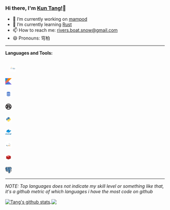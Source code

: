### Hi there, I'm [Kun Tang!](https://github.com/scientificCommunity)👋

- 🔭 I’m currently working on [mampod](https://github.com/scientificCommunity)
- 🌱 I’m currently learning [Rust](https://www.rust-lang.org/)
- 📫 How to reach me: [rivers.boat.snow@gmail.com](mailto:rivers.boat.snow@gmail.com)
- 😄 Pronouns: 穹柏
---

**Languages and Tools:**  

<code>
  <img height="20" src="https://raw.githubusercontent.com/github/explore/80688e429a7d4ef2fca1e82350fe8e3517d3494d/topics/java/java.png">
</code>
<code>
<img height="20" src="https://raw.githubusercontent.com/github/explore/80688e429a7d4ef2fca1e82350fe8e3517d3494d/topics/kotlin/kotlin.png">
</code>
<code>
<img height="20" src="https://raw.githubusercontent.com/github/explore/80688e429a7d4ef2fca1e82350fe8e3517d3494d/topics/sql/sql.png">
</code>
<code>
<img height="20" src="https://raw.githubusercontent.com/github/explore/5c058a388828bb5fde0bcafd4bc867b5bb3f26f3/topics/rust/rust.png">
  </code>
  <code>
<img height="20" src="https://raw.githubusercontent.com/github/explore/80688e429a7d4ef2fca1e82350fe8e3517d3494d/topics/python/python.png">
  </code>
  <code>
<img height="20" src="https://raw.githubusercontent.com/github/explore/80688e429a7d4ef2fca1e82350fe8e3517d3494d/topics/docker/docker.png">
  </code>
  <code>
<img height="20" src="https://raw.githubusercontent.com/github/explore/80688e429a7d4ef2fca1e82350fe8e3517d3494d/topics/mysql/mysql.png">
  </code>
  <code>
<img height="20" src="https://raw.githubusercontent.com/github/explore/80688e429a7d4ef2fca1e82350fe8e3517d3494d/topics/redis/redis.png">
  </code>
  <code>
<img height="20" src="https://raw.githubusercontent.com/github/explore/80688e429a7d4ef2fca1e82350fe8e3517d3494d/topics/postgresql/postgresql.png">
</code>

---

*NOTE: Top languages does not indicate my skill level or something like that, it's a github metric of which languages i have the most code on github*

<a href="https://github.com/scientificCommunity/">
  <img align="center" src="https://github-readme-stats.vercel.app/api?username=scientificCommunity&show_icons=true&count_private=true" alt="Tang's github stats" />
</a>
<a href="https://github.com/scientificCommunity/">
  <img align="center" src="https://github-readme-stats.vercel.app/api/top-langs/?username=scientificCommunity&hide=python,html&layout=compact" />
</a>


<!--
**scientificCommunity/scientificCommunity** is a ✨ _special_ ✨ repository because its `README.md` (this file) appears on your GitHub profile.

Here are some ideas to get you started:

- 🔭 I’m currently working on ...
- 🌱 I’m currently learning ...
- 👯 I’m looking to collaborate on ...
- 🤔 I’m looking for help with ...
- 💬 Ask me about ...
- 📫 How to reach me: ...
- 😄 Pronouns: ...
- ⚡ Fun fact: ...
-->

